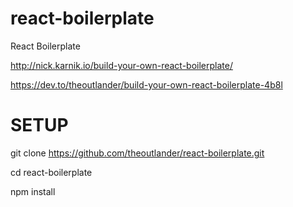 # react-boilerplate
React Boilerplate

http://nick.karnik.io/build-your-own-react-boilerplate/

https://dev.to/theoutlander/build-your-own-react-boilerplate-4b8l

# SETUP

git clone https://github.com/theoutlander/react-boilerplate.git

cd react-boilerplate

npm install
